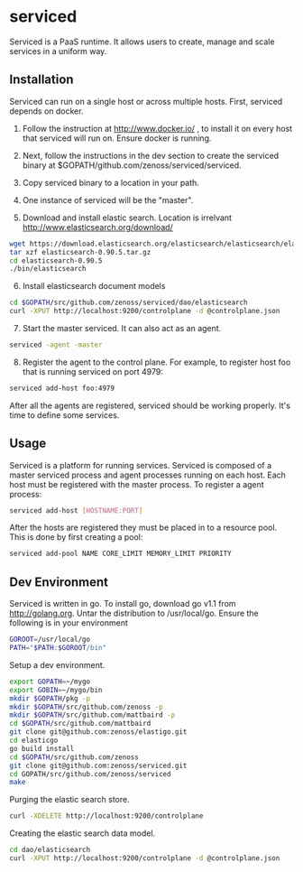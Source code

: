 serviced
========

Serviced is a PaaS runtime. It allows users to create, manage and scale services
in a uniform way.


Installation
------------
Serviced can run on a single host or across multiple hosts. First, serviced
depends on docker. 

1. Follow the instruction at http://www.docker.io/ , to install 
   it on every host that serviced will run on. Ensure docker is running.

2. Next, follow the instructions in the dev section to create the serviced 
   binary at $GOPATH/github.com/zenoss/serviced/serviced. 

3. Copy serviced binary to a location in your path.

4. One instance of serviced will be the "master".

5. Download and install elastic search.  Location is irrelvant
   http://www.elasticsearch.org/download/
   
```bash
wget https://download.elasticsearch.org/elasticsearch/elasticsearch/elasticsearch-0.90.5.tar.gz
tar xzf elasticsearch-0.90.5.tar.gz
cd elasticsearch-0.90.5
./bin/elasticsearch
```

6.  Install elasticsearch document models

```bash
cd $GOPATH/src/github.com/zenoss/serviced/dao/elasticsearch
curl -XPUT http://localhost:9200/controlplane -d @controlplane.json
```

7. Start the master serviced. It can also act as an agent. 

```bash
serviced -agent -master
```

8. Register the agent to the control plane. For example, to register host foo that
   is running serviced on port 4979:
```bash
serviced add-host foo:4979
```

After all the agents are registered, serviced should be working properly. It's time
to define some services.


Usage
-----
Serviced is a platform for running services. Serviced is composed of a master
serviced process and agent processes running on each host. Each host must be registered
with the master process. To register a agent process:

```bash
serviced add-host [HOSTNAME:PORT]
```

After the hosts are registered they must be placed in to a resource pool. This is done
by first creating a pool:

```bash
serviced add-pool NAME CORE_LIMIT MEMORY_LIMIT PRIORITY
```



Dev Environment
---------------
Serviced is written in go. To install go, download go v1.1 from http://golang.org.
Untar the distribution to /usr/local/go. Ensure the following is in your environment

```bash
GOROOT=/usr/local/go
PATH="$PATH:$GOROOT/bin"
```

Setup a dev environment.

```bash
export GOPATH=~/mygo
export GOBIN=~/mygo/bin
mkdir $GOPATH/pkg -p
mkdir $GOPATH/src/github.com/zenoss -p
mkdir $GOPATH/src/github.com/mattbaird -p
cd $GOPATH/src/github.com/mattbaird
git clone git@github.com:zenoss/elastigo.git
cd elasticgo
go build install
cd $GOPATH/src/github.com/zenoss
git clone git@github.com:zenoss/serviced.git
cd GOPATH/src/github.com/zenoss/serviced
make
```

Purging the elastic search store.

```bash
curl -XDELETE http://localhost:9200/controlplane
```

Creating the elastic search data model.

```bash
cd dao/elasticsearch
curl -XPUT http://localhost:9200/controlplane -d @controlplane.json
```

